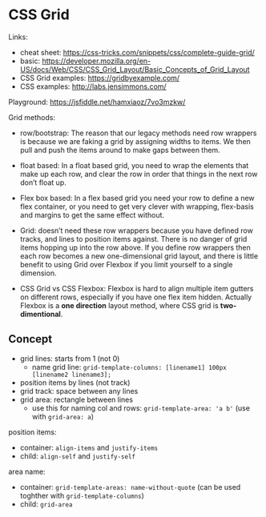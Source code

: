 # CSS Grid

Links:
- cheat sheet: https://css-tricks.com/snippets/css/complete-guide-grid/
- basic: https://developer.mozilla.org/en-US/docs/Web/CSS/CSS_Grid_Layout/Basic_Concepts_of_Grid_Layout
- CSS Grid examples: https://gridbyexample.com/
- CSS examples: http://labs.jensimmons.com/

Playground: https://jsfiddle.net/hamxiaoz/7vo3mzkw/


Grid methods:

- row/bootstrap: The reason that our legacy methods need row wrappers is because we are faking a grid by assigning widths to items. We then pull and push the items around to make gaps between them.

- float based: In a float based grid, you need to wrap the elements that make up each row, and clear the row in order that things in the next row don’t float up.

- Flex box based: In a flex based grid you need your row to define a new flex container, or you need to get very clever with wrapping, flex-basis and margins to get the same effect without.

- Grid: doesn’t need these row wrappers because you have defined row tracks, and lines to position items against. There is no danger of grid items hopping up into the row above. If you define row wrappers then each row becomes a new one-dimensional grid layout, and there is little benefit to using Grid over Flexbox if you limit yourself to a single dimension.

- CSS Grid vs CSS Flexbox: Flexbox is hard to align multiple item gutters on different rows, especially if you have one flex item hidden. Actually Flexbox is a **one direction** layout method, where CSS grid is **two-dimentional**.


## Concept

- grid lines: starts from 1 (not 0)
  - name grid line: `grid-template-columns: [linename1] 100px [linename2 linename3];`
- position items by lines (not track)
- grid track: space between any lines
- grid area: rectangle between lines
  - use this for naming col and rows: `grid-template-area: 'a b'` (use with `grid-area: a`)

position items:
- container: `align-items` and `justify-items`
- child: `align-self` and `justify-self`

area name:
- container: `grid-template-areas: name-without-quote` (can be used toghther with `grid-template-columns`)
- child: `grid-area`